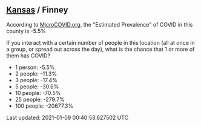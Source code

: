
## [Kansas](/united-states/kansas) / Finney

According to [MicroCOVID.org](http://microcovid.org),
the "Estimated Prevalence" of COVID in this county is -5.5%

If you interact with a certain number of people in this location
(all at once in a group, or spread out across the day), what is the chance that
1 or more of them has COVID?

- 1 person: -5.5%
- 2 people: -11.3%
- 3 people: -17.4%
- 5 people: -30.6%
- 10 people: -70.5%
- 25 people: -279.7%
- 100 people: -20677.3%

Last updated: 2021-01-09 00:40:53.627502 UTC
